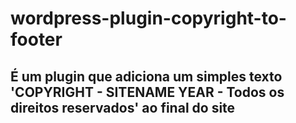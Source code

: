# wordpress-plugin-copyright-to-footer
## É um plugin que adiciona um simples texto 'COPYRIGHT - SITENAME YEAR - Todos os direitos reservados' ao final do site